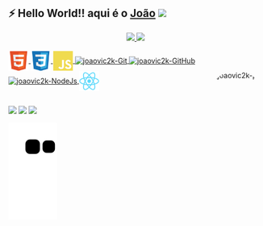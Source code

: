 ## ⚡ Hello World!! aqui é o <a href="https://github.com/joaovic2k">João</a> <img src="https://raw.githubusercontent.com/iampavangandhi/iampavangandhi/master/gifs/Hi.gif" width="30px">
<div align="center">
  <a href="https://github.com/joaovic2k">
  <img height="180em" src="https://github-readme-stats.vercel.app/api/top-langs/?username=joaovic2k&layout=compact&langs_count=7&theme=midnight-purple"/>
  <img height="180em" src="https://github-readme-stats.vercel.app/api?username=joaovic2k&show_icons=true&theme=midnight-purple&include_all_commits=true&count_private=true"/>
</div>
<div style="display: inline_block"><br>
    <img align="center" alt="joaovic2k-HTML" height="40" width="40" src="https://raw.githubusercontent.com/devicons/devicon/master/icons/html5/html5-original.svg">
    <img align="center" alt="joaovic2k-CSS" height="40" width="40" src="https://raw.githubusercontent.com/devicons/devicon/master/icons/css3/css3-original.svg">
    <img align="center" alt="joaovic2k-Js" height="40" width="40" src="https://raw.githubusercontent.com/devicons/devicon/master/icons/javascript/javascript-plain.svg">
    <img align="center" alt="joaovic2k-Git" height="40" width="40" src="https://cdn.jsdelivr.net/gh/devicons/devicon/icons/git/git-original.svg" />
    <img align="center" alt="joaovic2k-GitHub" height="40" width="40" src="https://cdn.jsdelivr.net/gh/devicons/devicon/icons/github/github-original.svg" />
    <img align="center" alt="joaovic2k-NodeJs" height="40" width="40" src="https://cdn.jsdelivr.net/gh/devicons/devicon/icons/nodejs/nodejs-original.svg" />
    <img align="center" alt="joaovic2k-React" height="40" width="40" src="https://raw.githubusercontent.com/devicons/devicon/master/icons/react/react-original.svg">
  <img align="right" alt="joaovic2k-pic" height="150" style="border-radius:50px;" src="https://avatars.githubusercontent.com/u/79641024?v=4">
</div>
  
  ##
 
<div> 
  <a href="https://instagram.com/joaovic2k" target="_blank"><img src="https://img.shields.io/badge/-Instagram-%23E4405F?style=for-the-badge&logo=instagram&logoColor=white" target="_blank"></a>
  <a href = "mailto:joaovictorca2004@gmail.com"><img src="https://img.shields.io/badge/-Gmail-%23333?style=for-the-badge&logo=gmail&logoColor=white" target="_blank"></a>
  <a href="https://www.linkedin.com/in/jo%C3%A3o-victor-790116213/" target="_blank"><img src="https://img.shields.io/badge/-LinkedIn-%230077B5?style=for-the-badge&logo=linkedin&logoColor=white" target="_blank"></a>  
 
  ![Snake animation](https://github.com/joaovic2k/joaovic2k/blob/output/github-contribution-grid-snake.svg)
 
</div>
